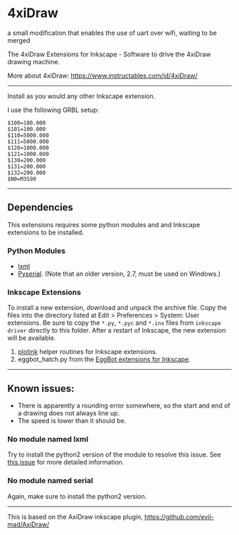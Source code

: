 # 4xiDraw


a small modification that enables the use of uart over wifi, waiting to be merged

The 4xiDraw Extensions for Inkscape - Software to drive the 4xiDraw drawing machine.

More about 4xiDraw:  https://www.instructables.com/id/4xiDraw/

---------


Install as you would any other Inkscape extension.

I use the following GRBL setup:

```
$100=100.000
$101=100.000
$110=5000.000
$111=5000.000
$120=1000.000
$121=1000.000
$130=200.000
$131=200.000
$132=200.000
$N0=M3S90
```


---------

## Dependencies

This extensions requires some python modules and and Inkscape extensions to be installed.

### Python Modules

- [lxml](https://lxml.de/)
- [Pyserial](https://pypi.python.org/pypi/pyserial). (Note that an older version, 2.7, must be used on Windows.)

### Inkscape Extensions

To install a new extension, download and unpack the archive file. Copy the files into the directory listed at Edit > Preferences > System: User extensions. Be sure to copy the `*.py`, `*.pyc` and `*.inx` files from `inkscape driver` directly to this folder. After a restart of Inkscape, the new extension will be available.

1. [plotink](https://github.com/evil-mad/plotink) helper routines for Inkscape extensions.
2. eggbot_hatch.py from the [EggBot extensions for Inkscape](https://github.com/evil-mad/EggBot/).

---------

## Known issues:

- There is apparently a rounding error somewhere, so the start and end of a drawing does not always line up.
- The speed is lower than it should be.

### No module named lxml

Try to install the python2 version of the module to resolve this issue. See [this issue](https://github.com/NixOS/nixpkgs/issues/31800) for more detailed information.

### No module named serial

Again, make sure to install the python2 version.


---------

This is based on the AxiDraw inkscape plugin, https://github.com/evil-mad/AxiDraw/
